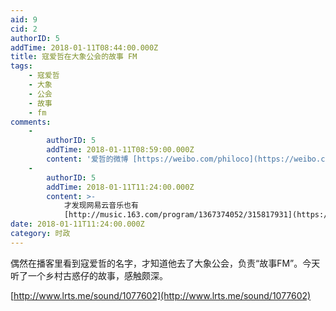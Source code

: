 ```yaml
---
aid: 9
cid: 2
authorID: 5
addTime: 2018-01-11T08:44:00.000Z
title: 寇爱哲在大象公会的故事 FM
tags:
    - 寇爱哲
    - 大象
    - 公会
    - 故事
    - fm
comments:
    -
        authorID: 5
        addTime: 2018-01-11T08:59:00.000Z
        content: '爱哲的微博 [https://weibo.com/philoco](https://weibo.com/philoco)'
    -
        authorID: 5
        addTime: 2018-01-11T11:24:00.000Z
        content: >-
            才发现网易云音乐也有
            [http://music.163.com/program/1367374052/315817931](https://music.163.com/program/1367374052/315817931)
date: 2018-01-11T11:24:00.000Z
category: 时政
---
```


偶然在播客里看到寇爱哲的名字，才知道他去了大象公会，负责“故事FM”。今天听了一个乡村古惑仔的故事，感触颇深。

[http://www.lrts.me/sound/1077602](http://www.lrts.me/sound/1077602)
